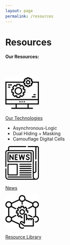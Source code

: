 ```yaml
---
layout: page
permalink: /resources
---
```


<div class="hero--resources">
   <div class="hero__wrap">
      <h1 class="hero__title">Resources</h1>
   </div>
</div>

<div>
<content>
</content>
</div>
<div>
<content>
</content>
</div>
<article class="new">
<h4>Our Resources:</h4>

<br>
<br>

<div class="container">
<div class="row">

<div class="col">
    <a href="{{ site.baseurl }}{% link _pages/resources/technology.md %}" class="link-block">
        <img class="mx-auto d-block image" src="/assets/resources/image--0121.png" style="width:105px;height:105px;">
        <p class="text-center"> Our Technologies</p>
    </a>
           <ul>
               <li>Asynchronous-Logic</li>
               <li>Dual Hiding + Masking</li>
               <li>Camouflage Digital Cells</li>
            </ul>
</div>

<div class="col">
    <a href="{{ site.baseurl }}{% link _pages/resources/news.md %}" class="link-block">
        <img class="mx-auto d-block image" src="/assets/resources/image--045.png" style="width:105px;height:105px;">
        <p class="text-center"> News
        </p>
    </a>
</div>

<div class="col">
    <a href="{{ site.baseurl }}{% link _pages/resources/resource_library.md %}" class="link-block">
        <img class="mx-auto d-block image" src="/assets/resources/image--044.png" style="width:105px;height:105px;">
        <p class="text-center"> Resource Library</p>
    </a>
</div>

<!-- <div class="col">
    <a href="{{ site.baseurl }}{% link _pages/resources/other_research.md %}" class="link-block">
        <img class="mx-auto d-block image" src="/assets/resources/image--043.png" style="width:105px;height:105px;transform:rotate(180deg);">
        <p class="text-center"> Other Research</p>
    </a>
               <ul>
               <li>Digital Filter Bank Design</li>
               <li>Class-D Amplifier</li>
               <li>Digital Signal Processor
</li>
            </ul>

</div> -->

</div>
</div>
</article>
